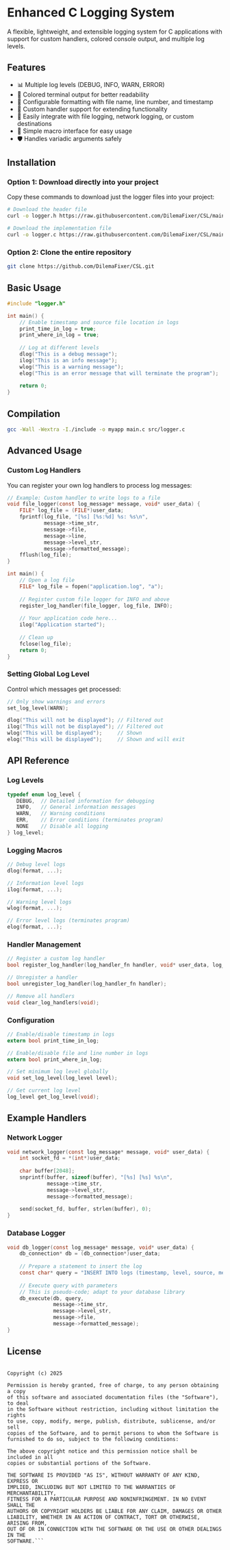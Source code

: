 # Enhanced C Logging System

A flexible, lightweight, and extensible logging system for C applications with support for custom handlers, colored console output, and multiple log levels.

## Features

- 📊 Multiple log levels (DEBUG, INFO, WARN, ERROR)
- 🎨 Colored terminal output for better readability
- 📝 Configurable formatting with file name, line number, and timestamp
- 🔌 Custom handler support for extending functionality
- 📂 Easily integrate with file logging, network logging, or custom destinations
- 🚀 Simple macro interface for easy usage
- 🛡️ Handles variadic arguments safely

## Installation

### Option 1: Download directly into your project

Copy these commands to download just the logger files into your project:

```bash
# Download the header file
curl -o logger.h https://raw.githubusercontent.com/DilemaFixer/CSL/main/logger.h

# Download the implementation file
curl -o logger.c https://raw.githubusercontent.com/DilemaFixer/CSL/main/logger.c
```

### Option 2: Clone the entire repository

```bash
git clone https://github.com/DilemaFixer/CSL.git
```

## Basic Usage

```c
#include "logger.h"

int main() {
    // Enable timestamp and source file location in logs
    print_time_in_log = true;
    print_where_in_log = true;
    
    // Log at different levels
    dlog("This is a debug message");
    ilog("This is an info message");
    wlog("This is a warning message");
    elog("This is an error message that will terminate the program");
    
    return 0;
}
```

## Compilation

```bash
gcc -Wall -Wextra -I./include -o myapp main.c src/logger.c
```

## Advanced Usage

### Custom Log Handlers

You can register your own log handlers to process log messages:

```c
// Example: Custom handler to write logs to a file
void file_logger(const log_message* message, void* user_data) {
    FILE* log_file = (FILE*)user_data;
    fprintf(log_file, "[%s] [%s:%d] %s: %s\n", 
            message->time_str, 
            message->file, 
            message->line,
            message->level_str, 
            message->formatted_message);
    fflush(log_file);
}

int main() {
    // Open a log file
    FILE* log_file = fopen("application.log", "a");
    
    // Register custom file logger for INFO and above
    register_log_handler(file_logger, log_file, INFO);
    
    // Your application code here...
    ilog("Application started");
    
    // Clean up
    fclose(log_file);
    return 0;
}
```

### Setting Global Log Level

Control which messages get processed:

```c
// Only show warnings and errors
set_log_level(WARN);

dlog("This will not be displayed"); // Filtered out
ilog("This will not be displayed"); // Filtered out
wlog("This will be displayed");     // Shown
elog("This will be displayed");     // Shown and will exit
```

## API Reference

### Log Levels

```c
typedef enum log_level {
   DEBUG,  // Detailed information for debugging
   INFO,   // General information messages
   WARN,   // Warning conditions
   ERR,    // Error conditions (terminates program)
   NONE    // Disable all logging
} log_level;
```

### Logging Macros

```c
// Debug level logs
dlog(format, ...);

// Information level logs
ilog(format, ...);

// Warning level logs
wlog(format, ...);

// Error level logs (terminates program)
elog(format, ...);
```

### Handler Management

```c
// Register a custom log handler
bool register_log_handler(log_handler_fn handler, void* user_data, log_level min_level);

// Unregister a handler
bool unregister_log_handler(log_handler_fn handler);

// Remove all handlers
void clear_log_handlers(void);
```

### Configuration

```c
// Enable/disable timestamp in logs
extern bool print_time_in_log;

// Enable/disable file and line number in logs
extern bool print_where_in_log;

// Set minimum log level globally
void set_log_level(log_level level);

// Get current log level
log_level get_log_level(void);
```

## Example Handlers

### Network Logger

```c
void network_logger(const log_message* message, void* user_data) {
    int socket_fd = *(int*)user_data;
    
    char buffer[2048];
    snprintf(buffer, sizeof(buffer), "[%s] [%s] %s\n", 
             message->time_str, 
             message->level_str, 
             message->formatted_message);
             
    send(socket_fd, buffer, strlen(buffer), 0);
}
```

### Database Logger

```c
void db_logger(const log_message* message, void* user_data) {
    db_connection* db = (db_connection*)user_data;
    
    // Prepare a statement to insert the log
    const char* query = "INSERT INTO logs (timestamp, level, source, message) VALUES (?, ?, ?, ?)";
    
    // Execute query with parameters
    // This is pseudo-code; adapt to your database library
    db_execute(db, query, 
               message->time_str, 
               message->level_str, 
               message->file, 
               message->formatted_message);
}
```

## License

```MIT License

Copyright (c) 2025

Permission is hereby granted, free of charge, to any person obtaining a copy
of this software and associated documentation files (the "Software"), to deal
in the Software without restriction, including without limitation the rights
to use, copy, modify, merge, publish, distribute, sublicense, and/or sell
copies of the Software, and to permit persons to whom the Software is
furnished to do so, subject to the following conditions:

The above copyright notice and this permission notice shall be included in all
copies or substantial portions of the Software.

THE SOFTWARE IS PROVIDED "AS IS", WITHOUT WARRANTY OF ANY KIND, EXPRESS OR
IMPLIED, INCLUDING BUT NOT LIMITED TO THE WARRANTIES OF MERCHANTABILITY,
FITNESS FOR A PARTICULAR PURPOSE AND NONINFRINGEMENT. IN NO EVENT SHALL THE
AUTHORS OR COPYRIGHT HOLDERS BE LIABLE FOR ANY CLAIM, DAMAGES OR OTHER
LIABILITY, WHETHER IN AN ACTION OF CONTRACT, TORT OR OTHERWISE, ARISING FROM,
OUT OF OR IN CONNECTION WITH THE SOFTWARE OR THE USE OR OTHER DEALINGS IN THE
SOFTWARE.```
